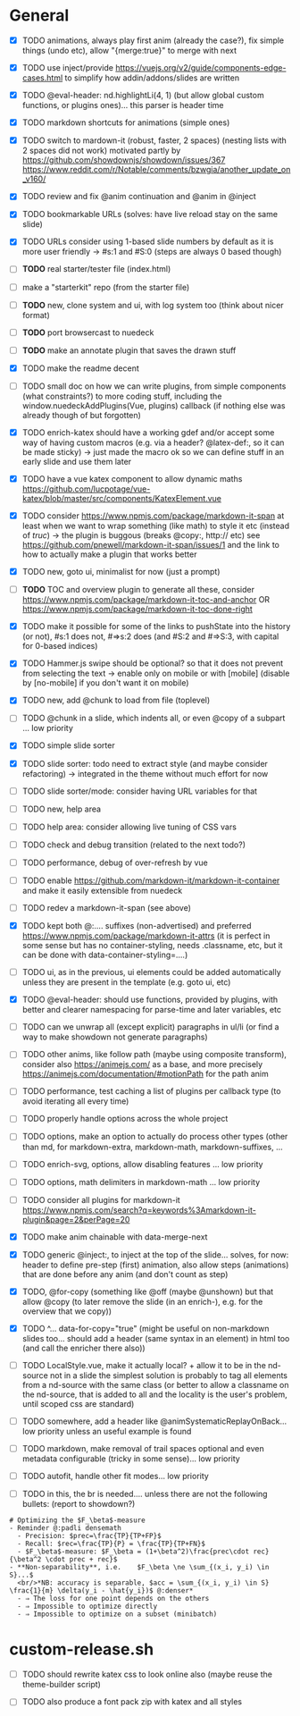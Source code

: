 # General

- [x] TODO animations, always play first anim (already the case?), fix simple things (undo etc), allow "{merge:true}" to merge with next

- [x] TODO use inject/provide https://vuejs.org/v2/guide/components-edge-cases.html to simplify how addin/addons/slides are written

- [x] TODO @eval-header: nd.highlightLi(4, 1) (but allow global custom functions, or plugins ones)... this parser is header time

- [x] TODO markdown shortcuts for animations (simple ones)

- [x] TODO switch to mardown-it (robust, faster, 2 spaces) (nesting lists with 2 spaces did not work) motivated partly by https://github.com/showdownjs/showdown/issues/367 https://www.reddit.com/r/Notable/comments/bzwgia/another_update_on_v160/

- [x] TODO review and fix @anim continuation and @anim in @inject

- [x] TODO bookmarkable URLs (solves: have live reload stay on the same slide)

- [x] TODO URLs consider using 1-based slide numbers by default as it is more user friendly -> #s:1 and #S:0 (steps are always 0 based though)

- [ ] **TODO** real starter/tester file (index.html)

- [ ] make a "starterkit" repo (from the starter file)

- [ ] **TODO** new, clone system and ui, with log system too (think about nicer format)

- [ ] **TODO** port browsercast to nuedeck

- [ ] **TODO** make an annotate plugin that saves the drawn stuff

- [x] TODO make the readme decent

- [ ] TODO small doc on how we can write plugins, from simple components (what constraints?) to more coding stuff, including the window.nuedeckAddPlugins(Vue, plugins) callback (if nothing else was already though of but forgotten)

- [x] TODO enrich-katex should have a working gdef and/or accept some way of having custom macros (e.g. via a header? @latex-def:, so it can be made sticky) -> just made the macro ok so we can define stuff in an early slide and use them later

- [x] TODO have a vue katex component to allow dynamic maths https://github.com/lucpotage/vue-katex/blob/master/src/components/KatexElement.vue

- [x] TODO consider https://www.npmjs.com/package/markdown-it-span at least when we want to wrap something (like math) to style it etc (instead of *truc*) -> the plugin is buggous (breaks @copy:, http:// etc) see https://github.com/pnewell/markdown-it-span/issues/1 and the link to how to actually make a plugin that works better

- [x] TODO new, goto ui, minimalist for now (just a prompt)

- [ ] **TODO** TOC and overview plugin to generate all these, consider https://www.npmjs.com/package/markdown-it-toc-and-anchor OR https://www.npmjs.com/package/markdown-it-toc-done-right

- [x] TODO make it possible for some of the links to pushState into the history (or not), #s:1 does not, #⇒s:2 does (and #S:2 and #⇒S:3, with capital for 0-based indices)

- [x] TODO Hammer.js swipe should be optional? so that it does not prevent from selecting the text -> enable only on mobile or with [mobile] (disable by [no-mobile] if you don't want it on mobile)

- [x] TODO new, add @chunk to load from file (toplevel)

- [ ] TODO @chunk in a slide, which indents all, or even @copy of a subpart ... low priority

- [x] TODO simple slide sorter

- [x] TODO slide sorter: todo need to extract style (and maybe consider refactoring)  -> integrated in the theme without much effort for now

- [ ] TODO slide sorter/mode: consider having URL variables for that

- [ ] TODO new, help area

- [ ] TODO help area: consider allowing live tuning of CSS vars

- [ ] TODO check and debug transition (related to the next todo?)

- [ ] TODO performance, debug of over-refresh by vue

- [ ] TODO enable https://github.com/markdown-it/markdown-it-container and make it easily extensible from nuedeck

- [ ] TODO redev a markdown-it-span (see above)

- [x] TODO kept both @:.... suffixes (non-advertised) and preferred https://www.npmjs.com/package/markdown-it-attrs (it is perfect in some sense but has no container-styling, needs .classname, etc, but it can be done with data-container-styling=....)

- [ ] TODO ui, as in the previous, ui elements could be added automatically unless they are present in the template (e.g. goto ui, etc)

- [x] TODO @eval-header: should use functions, provided by plugins, with better and clearer namespacing for parse-time and later variables, etc

- [ ] TODO can we unwrap all (except explicit) paragraphs in ul/li (or find a way to make showdown not generate paragraphs)

- [ ] TODO other anims, like follow path (maybe using composite transform), consider also https://animejs.com/ as a base, and more precisely https://animejs.com/documentation/#motionPath for the path anim

- [ ] TODO performance, test caching a list of plugins per callback type (to avoid iterating all every time)

- [ ] TODO properly handle options across the whole project

- [ ] TODO options, make an option to actually do process other types (other than md, for markdown-extra, markdown-math, markdown-suffixes, ...

- [ ] TODO enrich-svg, options, allow disabling features ... low priority

- [ ] TODO options, math delimiters in markdown-math ... low priority

- [ ] TODO consider all plugins for markdown-it https://www.npmjs.com/search?q=keywords%3Amarkdown-it-plugin&page=2&perPage=20

- [x] TODO make anim chainable with data-merge-next

- [x] TODO generic @inject:, to inject at the top of the slide... solves, for now: header to define pre-step (first) animation, also allow steps (animations) that are done before any anim (and don't count as step)

- [x] TODO, @for-copy (something like @off (maybe @unshown) but that allow @copy (to later remove the slide (in an enrich-), e.g. for the overview that we copy))

- [x] TODO ^...  data-for-copy="true" (might be useful on non-markdown slides too... should add a header (same syntax in an element) in html too (and call the enricher there also))

- [ ] TODO LocalStyle.vue, make it actually local? + allow it to be in the nd-source not in a slide
      the simplest solution is probably to tag all elements from a nd-source with the same class (or better to allow a classname on the nd-source, that is added to all and the locality is the user's problem, until scoped css are standard)

- [ ] TODO somewhere, add a header like @animSystematicReplayOnBack... low priority unless an useful example is found

- [ ] TODO markdown, make removal of trail spaces optional and even metadata configurable (tricky in some sense)... low priority

- [ ] TODO autofit, handle other fit modes... low priority

- [ ] TODO in this, the br is needed.... unless there are not the following bullets: (report to showdown?)

~~~
# Optimizing the $F_\beta$-measure
- Reminder @:padli densemath
  - Precision: $prec=\frac{TP}{TP+FP}$
  - Recall: $rec=\frac{TP}{P} = \frac{TP}{TP+FN}$
  - $F_\beta$-measure: $F_\beta = (1+\beta^2)\frac{prec\cdot rec}{\beta^2 \cdot prec + rec}$
- **Non-separability**, i.e.    $F_\beta \ne \sum_{(x_i, y_i) \in S}...$
  <br/>*NB: accuracy is separable, $acc = \sum_{(x_i, y_i) \in S} \frac{1}{m} \delta(y_i - \hat{y_i})$ @:denser*
  - ⇒ The loss for one point depends on the others
  - ⇒ Impossible to optimize directly
  - ⇒ Impossible to optimize on a subset (minibatch)
~~~

# custom-release.sh

- [ ] TODO should rewrite katex css to look online also (maybe reuse the theme-builder script)

- [ ] TODO also produce a font pack zip with katex and all styles
